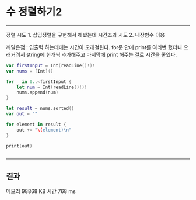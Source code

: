 # 수 정렬하기2

---

정렬
시도 1. 삽입정렬을 구현해서 해봤는데 시간초과
시도 2. 내장함수 이용

깨달은점 :  입출력 하는데에는 시간이 오래걸린다. for문 안에 print를 여러번 했더니 오래거려서
string에 한개씩 추가해주고 마지막에 print 해주는 걸로 시간을 줄였다.
        

```swift
var firstInput = Int(readLine()!)!
var nums = [Int]()

for _ in 0..<firstInput {
    let num = Int(readLine()!)!
    nums.append(num)    
}

let result = nums.sorted()
var out = ""

for element in result {
    out += "\(element)\n"
}

print(out)



```

---



## 결과

메모리 98868 KB   시간  768 ms

